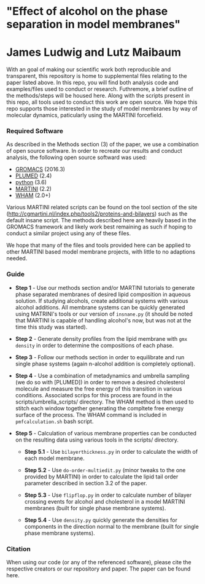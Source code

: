 # "Effect of alcohol on the phase separation in model membranes"
# James Ludwig and Lutz Maibaum

With an goal of making our scientific work both reproducible and transparent, this repository is home to supplemental files relating to the paper listed above. In this repo, you will find both analysis code and examples/files used to conduct or research. Futhremore, a brief outline of the methods/steps will be housed here. Along with the scripts present in this repo, all tools used to conduct this work are open source. We hope this repo supports those interested in the study of model membranes by way of molecular dynamics, paticularly using the MARTINI forcefield.

### Required Software

As described in the Methods section (3) of the paper, we use a combination of open source software. In order to recreate our results and conduct analysis, the following open source softward was used:

- [GROMACS](http://www.gromacs.org/) (2016.3)
- [PLUMED](https://www.plumed.org/) (2.4)
- [python](https://www.python.org/) (3.6)
- [MARTINI](http://cgmartini.nl/) (2.2)
- [WHAM](http://membrane.urmc.rochester.edu/?page_id=126) (2.0+)

Various MARTINI related scripts can be found on the tool section of the site (http://cgmartini.nl/index.php/tools2/proteins-and-bilayers) such as the default insane script. The methods described here are heavily based in the GROMACS framework and likely work best remaining as such if hoping to conduct a similar project using any of these files.

We hope that many of the files and tools provided here can be applied to other MARTINI based model membrane projects, with little to no adaptions needed. 

### Guide

- __Step 1__ - Use our methods section and/or MARTINI tutorials to generate phase separated membranes of desired lipid composition in aqueous solution. If studying alcohols, create additional systems with various alcohol additions. All membrane systems  can be quickly generated using MATRINI's tools or our version of `insnane.py` (it should be noted that MARTINI is capable of handling alcohol's now, but was not at the time this study was started).

- __Step 2__ - Generate density profiles from the lipid membrane with `gmx density` in order to determine the compositions of each phase.

- __Step 3__ - Follow our methods section in order to equilibrate and run single phase systems (again n-alcohol addition is completely optional).

- __Step 4__ - Use a combination of metadynamics and umbrella sampling (we do so with [PLUMED]) in order to remove a desired cholesterol molecule and measure the free energy of this transition in various conditions. Associated scrips for this process are found in the scripts/umbrella_scripts/ directory. The WHAM method is then used to stitch each window together generating the compltete free energy surface of the process. The WHAM command is included in `pmfcalculation.sh` bash script.

- __Step 5__ -  Calculation of various membrane properties can be conducted on the resulting data using various tools in the scripts/ directory. 

  - __Step 5.1__ - Use `bilayerthickness.py` in order to calculate the width of each model membrane.
  
  - __Step 5.2__ - Use `do-order-multiedit.py` (minor tweaks to the one provided by MARTINI) in     order to calculate the lipid tail order parameter described in section 3.2 of the paper.
  - __Step 5.3__ - Use `flipflop.py` in order to calculate number of bilayer crossing events for alcohol and cholesterol in a model MARTINI membranes (built for single phase membrane systems).
  - __Step 5.4__ - Use `density.py` quickly generate the densities for components in the direction normal to the membrane (built for single phase membrane systems). 

### Citation

When using our code (or any of the referenced software), please cite the respective creators or our repository and paper. The paper can be found here.
